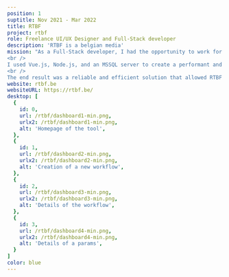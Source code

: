 ```yaml
---
position: 1
suptitle: Nov 2021 - Mar 2022
title: RTBF
project: rtbf
role: Freelance UI/UX Designer and Full-Stack developer
description: 'RTBF is a belgian media'
mission: "As a Full-Stack developer, I had the opportunity to work for RTBF on a key project to create an administration for video recording on the different RTBF servers. My role was to design and develop an efficient solution to manage the videos and associated metadata.<br />
<br />
I used Vue.js, Node.js, and an MSSQL server to create a performant and scalable solution. I worked closely with the development team to ensure that the application meets the company's needs and adheres to RTBF's high quality standards.<br />
<br />
The end result was a reliable and efficient solution that allowed RTBF to effectively manage videos and associated metadata. This led to a significant improvement in the quality and productivity of the company."
website: rtbf.be
websiteURL: https://rtbf.be/
desktop: [
  {
    id: 0,
    url: /rtbf/dashboard1-min.png,
    urlx2: /rtbf/dashboard1-min.png,
    alt: 'Homepage of the tool',
  },
  {
    id: 1,
    url: /rtbf/dashboard2-min.png,
    urlx2: /rtbf/dashboard2-min.png,
    alt: 'Creation of a new workflow',
  },
  {
    id: 2,
    url: /rtbf/dashboard3-min.png,
    urlx2: /rtbf/dashboard3-min.png,
    alt: 'Details of the workflow',
  },
  {
    id: 3,
    url: /rtbf/dashboard4-min.png,
    urlx2: /rtbf/dashboard4-min.png,
    alt: 'Details of a params',
  }
]
color: blue
---
```

